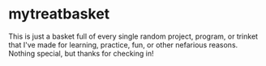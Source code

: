 # mytreatbasket

This is just a basket full of every single random project, program, or trinket that I've made for learning, practice, fun, or other nefarious reasons. Nothing special, but thanks for checking in!
